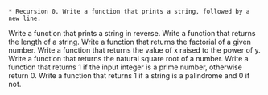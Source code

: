 	* Recursion 0. Write a function that prints a string, followed by a new line.

Write a function that prints a string in reverse. Write a function that returns the length of a string. Write a function that returns the factorial of a given number. Write a function that returns the value of x raised to the power of y. Write a function that returns the natural square root of a number. Write a function that returns 1 if the input integer is a prime number, otherwise return 0. Write a function that returns 1 if a string is a palindrome and 0 if not.
